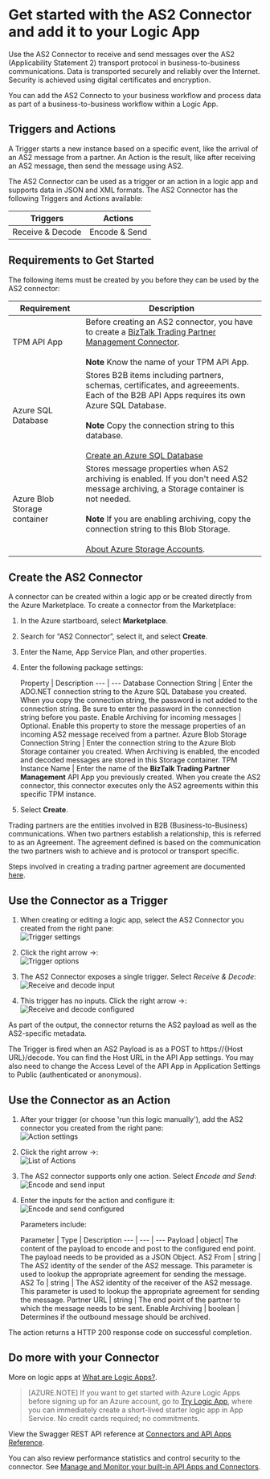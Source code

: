 <properties 
   pageTitle="Using the AS2 Connector in Logic Apps | Microsoft Azure App Service" 
   description="How to create and configure the AS2 connector or API app and use it in a logic app in Azure App Service" 
   services="app-service\logic" 
   documentationCenter=".net,nodejs,java" 
   authors="rajeshramabathiran" 
   manager="dwrede" 
   editor=""/>

<tags
   ms.service="app-service-logic"
   ms.devlang="multiple"
   ms.topic="article"
   ms.tgt_pltfrm="na"
   ms.workload="integration" 
   ms.date="11/30/2015"
   ms.author="rajram"/>

# Get started with the AS2 Connector and add it to your Logic App
Use the AS2 Connector to receive and send messages over the AS2 (Applicability Statement 2) transport protocol in business-to-business communications. Data is transported securely and reliably over the Internet. Security is achieved using digital certificates and encryption.

You can add the AS2 Connecto to your business workflow and process data as part of a business-to-business workflow within a Logic App. 

## Triggers and Actions
A Trigger starts a new instance based on a specific event, like the arrival of an AS2 message from a partner. An Action is the result, like after receiving an AS2 message, then send the message using AS2.

The AS2 Connector can be used as a trigger or an action in a logic app and supports data in JSON and XML formats. The AS2 Connector has the following Triggers and Actions available: 

Triggers | Actions
--- | ---
Receive & Decode | Encode & Send

## Requirements to Get Started
The following items must be created by you before they can be used by the AS2 connector:

Requirement | Description
--- | ---
TPM API App | Before creating an AS2 connector, you have to create a [BizTalk Trading Partner Management Connector][1]. <br/><br/>**Note** Know the name of your TPM API App. 
Azure SQL Database | Stores B2B items including partners, schemas, certificates, and agreeements. Each of the B2B API Apps requires its own Azure SQL Database. <br/><br/>**Note** Copy the connection string to this database.<br/><br/>[Create an Azure SQL Database](../sql-database-get-started.md)
Azure Blob Storage container | Stores message properties when AS2 archiving is enabled. If you don't need AS2 message archiving, a Storage container is not needed. <br/><br/>**Note** If you are enabling archiving, copy the connection string to this Blob Storage.<br/><br/>[About Azure Storage Accounts](../storage-create-storage-account.md).

## Create the AS2 Connector

A connector can be created within a logic app or be created directly from the Azure Marketplace. To create a connector from the Marketplace:  

1. In the Azure startboard, select **Marketplace**.
2. Search for “AS2 Connector”, select it, and select **Create**.
3. Enter the Name, App Service Plan, and other properties.
4. Enter the following package settings:

    Property | Description
--- | --- 
Database Connection String | Enter the ADO.NET connection string to the Azure SQL Database you created. When you copy the connection string, the password is not added to the connection string. Be sure to enter the password in the connection string before you paste.
Enable Archiving for incoming messages | Optional. Enable this property to store the message properties of an incoming AS2 message received from a partner. 
Azure Blob Storage Connection String  | Enter the connection string to the Azure Blob Storage container you created. When Archiving is enabled, the encoded and decoded messages are stored in this Storage container.
TPM Instance Name | Enter the name of the **BizTalk Trading Partner Management** API App you previously created. When you create the AS2 connector, this connector executes only the AS2 agreements within this specific TPM instance.

5. Select **Create**. 

Trading partners are the entities involved in B2B (Business-to-Business) communications. When two partners establish a relationship, this is referred to as an Agreement. The agreement defined is based on the communication the two partners wish to achieve and is protocol or transport specific.

Steps involved in creating a trading partner agreement are documented [here][2].

## Use the Connector as a Trigger

1. When creating or editing a logic app, select the AS2 Connector you created from the right pane:  
    ![Trigger settings][3]

2. Click the right arrow →:  
    ![Trigger options][4]

3. The AS2 Connector exposes a single trigger. Select *Receive & Decode*:  
    ![Receive and decode input][5]

4. This trigger has no inputs. Click the right arrow →:  
    ![Receive and decode configured][6]

As part of the output, the connector returns the AS2 payload as well as the AS2-specific metadata.

The Trigger is fired when an AS2 Payload is as a POST to https://{Host URL}/decode.  You can find the Host URL in the API App settings.  You may also need to change the Access Level of the API App in Application Settings to Public (authenticated or anonymous).

## Use the Connector as an Action
1. After your trigger (or choose 'run this logic manually'), add the AS2 connector you created from the right pane:  
    ![Action settings][7]

2. Click the right arrow →:  
    ![List of Actions][8]

3. The AS2 connector supports only one action. Select *Encode and Send*:  
    ![Encode and send input][9]

4. Enter the inputs for the action and configure it:  
    ![Encode and send configured][10]

    Parameters include: 

    Parameter | Type | Description
--- | --- | ---
Payload | object| The content of the payload to encode and post to the configured end point. The payload needs to be provided as a JSON Object.
AS2 From | string | The AS2 identity of the sender of the AS2 message. This parameter is used to lookup the appropriate agreement for sending the message.
AS2 To | string | The AS2 identity of the receiver of the AS2 message. This parameter is used to lookup the appropriate agreement for sending the message.
Partner URL | string | The end point of the partner to which the message needs to be sent.
Enable Archiving | boolean | Determines if the outbound message should be archived.

The action returns a HTTP 200 response code on successful completion.

## Do more with your Connector
More on logic apps at [What are Logic Apps?](app-service-logic-what-are-logic-apps.md).

>[AZURE.NOTE] If you want to get started with Azure Logic Apps before signing up for an Azure account, go to [Try Logic App](https://tryappservice.azure.com/?appservice=logic), where you can immediately create a short-lived starter logic app in App Service. No credit cards required; no commitments.

View the Swagger REST API reference at [Connectors and API Apps Reference](http://go.microsoft.com/fwlink/p/?LinkId=529766).

You can also review performance statistics and control security to the connector. See [Manage and Monitor your built-in API Apps and Connectors](app-service-logic-monitor-your-connectors.md).

<!--References -->
[1]: app-service-logic-connector-tpm.md
[2]: app-service-logic-create-a-trading-partner-agreement.md
[3]: ./media/app-service-logic-connector-as2/TriggerSettings.PNG
[4]: ./media/app-service-logic-connector-as2/TriggerOptions.PNG
[5]: ./media/app-service-logic-connector-as2/ReceiveAndDecodeInput.PNG
[6]: ./media/app-service-logic-connector-as2/ReceiveAndDecodeConfigured.PNG
[7]: ./media/app-service-logic-connector-as2/ActionSettings.PNG
[8]: ./media/app-service-logic-connector-as2/ListOfActions.PNG
[9]: ./media/app-service-logic-connector-as2/EncodeAndSendInput.PNG
[10]: ./media/app-service-logic-connector-as2/EncodeAndSendConfigured.PNG




<!--HONumber=Mar16_HO4-->



